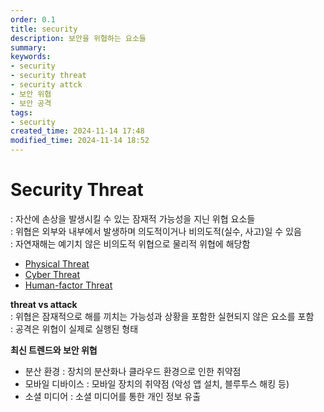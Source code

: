 ```yaml
---
order: 0.1
title: security
description: 보안을 위협하는 요소들
summary:
keywords:
- security
- security threat
- security attck
- 보안 위협
- 보안 공격
tags:
- security
created_time: 2024-11-14 17:48
modified_time: 2024-11-14 18:52
---
```


# Security Threat
: 자산에 손상을 발생시킬 수 있는 잠재적 가능성을 지닌 위협 요소들  
: 위협은 외부와 내부에서 발생하며 의도적이거나 비의도적(실수, 사고)일 수 있음  
: 자연재해는 예기치 않은 비의도적 위협으로 물리적 위협에 해당함  

- [Physical Threat](./physical-threat.md)
- [Cyber Threat](./cyber-threat.md)
- [Human-factor Threat](./human-threat.md)


**threat vs attack**  
: 위협은 잠재적으로 해를 끼치는 가능성과 상황을 포함한 실현되지 않은 요소를 포함  
: 공격은 위협이 실제로 실행된 형태  


**최신 트렌드와 보안 위협**
- 분산 환경 : 장치의 분산화나 클라우드 환경으로 인한 취약점
- 모바일 디바이스 : 모바일 장치의 취약점 (악성 앱 설치, 블루투스 해킹 등)
- 소셜 미디어 : 소셜 미디어를 통한 개인 정보 유출
